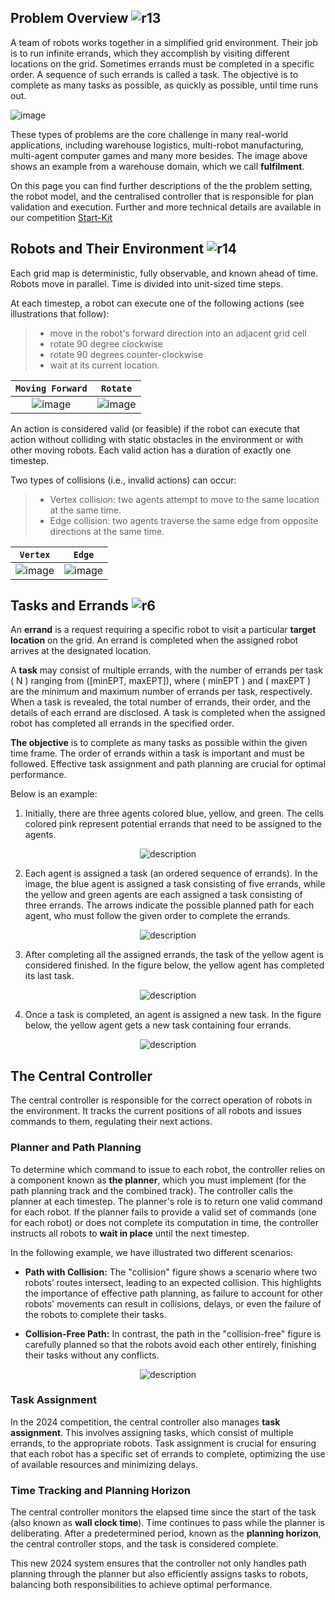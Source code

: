 ## Problem Overview ![r13](external_page_resource/robots/r13_s.png)

A team of robots works together in a simplified grid environment. Their job is
to run infinite errands, which they accomplish by visiting different locations
on the grid. Sometimes errands must be completed in a specific order. 
A sequence of such errands is called a task. The objective is to complete as many 
tasks as possible, as quickly as possible, until time runs out. 

![image](external_page_resource/images/new_model.gif)

These types of problems are the core challenge in many real-world applications,
including warehouse logistics, multi-robot manufacturing, multi-agent computer
games and many more besides. The image above shows an example from a warehouse
domain, which we call **fulfilment**. 

On this page you can find further descriptions of the the problem setting, the
robot model, and the centralised controller that is responsible for plan
validation and execution. Further and more technical details are available in
our competition [Start-Kit](https://github.com/MAPF-competition/Start-Kit)

## Robots and Their Environment ![r14](external_page_resource/robots/robot_on_grid_s.png)
Each grid map is deterministic, fully observable, and known ahead of time.
Robots move in parallel. Time is divided into unit-sized time steps. 

At each timestep, a robot can execute one of the following actions (see illustrations that follow): 
> - move in the robot's forward direction into an adjacent grid cell
> - rotate 90 degree clockwise 
> - rotate 90 degrees counter-clockwise
> - wait at its current location.

| `Moving Forward` |  `Rotate` |
|:---:|:---:|
| ![image](external_page_resource/images/image2.gif) | ![image](external_page_resource/images/rotate.gif)  |



An action is considered valid (or feasible) if the robot can execute that action without colliding with static obstacles in the environment or with other moving robots. Each valid action has a duration of exactly one timestep. 

Two types of collisions (i.e., invalid actions) can occur:
> - Vertex collision: two agents attempt to move to the same location at the same time.
> - Edge collision: two agents traverse the same edge from opposite directions at the same time.

| `Vertex` |  `Edge` |
|:---:|:---:|
| ![image](external_page_resource/images/vertex_conflict.gif) | ![image](external_page_resource/images/edge_conflict.gif)  |



## Tasks and Errands ![r6](external_page_resource/robots/r6_s.png) 

An **errand** is a request requiring a specific robot to visit a particular **target location** on the grid. An errand is completed when the assigned robot arrives at the designated location.

A **task** may consist of multiple errands, with the number of errands per task \( N \) ranging from \([minEPT, maxEPT]\), where \( minEPT \) and \( maxEPT \) are the minimum and maximum number of errands per task, respectively. When a task is revealed, the total number of errands, their order, and the details of each errand are disclosed. A task is completed when the assigned robot has completed all errands in the specified order.

**The objective** is to complete as many tasks as possible within the given time frame. The order of errands within a task is important and must be followed. Effective task assignment and path planning are crucial for optimal performance.

Below is an example:

1. Initially, there are three agents colored blue, yellow, and green. The cells colored pink represent potential errands that need to be assigned to the agents.

<div style="text-align: center;">
   <img src="./external_page_resource/images/img0.jpg" alt="description" style="max-width: 80%; height: auto;">
</div>

2. Each agent is assigned a task (an ordered sequence of errands). In the image, the blue agent is assigned a task consisting of five errands, while the yellow and green agents are each assigned a task consisting of three errands. The arrows indicate the possible planned path for each agent, who must follow the given order to complete the errands.

<div style="text-align: center;">
   <img src="./external_page_resource/images/img1.jpg" alt="description" style="max-width: 80%; height: auto;">
</div>

3. After completing all the assigned errands, the task of the yellow agent is considered finished. In the figure below, the yellow agent has completed its last task. 
<div style="text-align: center;">
   <img src="./external_page_resource/images/img2.jpg" alt="description" style="max-width: 80%; height: auto;">
</div>



4. Once a task is completed, an agent is assigned a new task. In the figure below, the yellow agent gets a new task containing four errands.
<div style="text-align: center;">
   <img src="./external_page_resource/images/img3.jpg" alt="description" style="max-width: 80%; height: auto;">
</div>









## The Central Controller

The central controller is responsible for the correct operation of robots in the environment. It tracks the current positions of all robots and issues commands to them, regulating their next actions.

### Planner and Path Planning

To determine which command to issue to each robot, the controller relies on a component known as **the planner**, which you must implement (for the path planning track and the combined track). The controller calls the planner at each timestep. The planner's role is to return one valid command for each robot. If the planner fails to provide a valid set of commands (one for each robot) or does not complete its computation in time, the controller instructs all robots to **wait in place** until the next timestep.

In the following example, we have illustrated two different scenarios:


- **Path with Collision:**  The "collision" figure shows a scenario where two robots’ routes intersect, leading to an expected collision. This highlights the importance of effective path planning, as failure to account for other robots' movements can result in collisions, delays, or even the failure of the robots to complete their tasks.

- **Collision-Free Path:** In contrast, the path in the "collision-free" figure is carefully planned so that the robots avoid each other entirely, finishing their tasks without any conflicts. 


<div style="text-align: center;">
   <img src="./external_page_resource/images/planning_path.png" alt="description" style="max-width: 80%; height: auto;">
</div>


### Task Assignment

In the 2024 competition, the central controller also manages **task assignment**. This involves assigning tasks, which consist of multiple errands, to the appropriate robots. Task assignment is crucial for ensuring that each robot has a specific set of errands to complete, optimizing the use of available resources and minimizing delays.

### Time Tracking and Planning Horizon

The central controller monitors the elapsed time since the start of the task (also known as **wall clock time**). Time continues to pass while the planner is deliberating. After a predetermined period, known as the **planning horizon**, the central controller stops, and the task is considered complete.

This new 2024 system ensures that the controller not only handles path planning through the planner but also efficiently assigns tasks to robots, balancing both responsibilities to achieve optimal performance.

